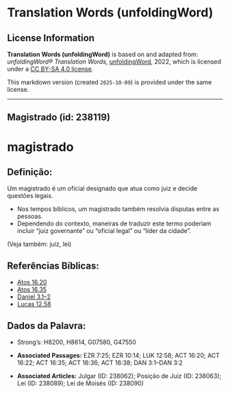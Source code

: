 # Translation Words (unfoldingWord)

## License Information

**Translation Words (unfoldingWord)** is based on and adapted from: _unfoldingWord® Translation Words_, [unfoldingWord](https://unfoldingword.org/utw), 2022, which is licensed under a [CC BY-SA 4.0 license](https://creativecommons.org/licenses/by-sa/4.0/legalcode.en).

This markdown version (created `2025-10-09`) is provided under the same license.



--------------------------------

## Magistrado (id: 238119)

magistrado
==========

Definição:
----------

Um magistrado é um oficial designado que atua como juiz e decide questões legais.

* Nos tempos bíblicos, um magistrado também resolvia disputas entre as pessoas.
* Dependendo do contexto, maneiras de traduzir este termo poderiam incluir “juiz governante” ou “oficial legal” ou “líder da cidade”.

(Veja também: juiz, lei)

Referências Bíblicas:
---------------------

* [Atos 16\.20](https://ref.ly/Acts16:20)
* [Atos 16\.35](https://ref.ly/Acts16:35)
* [Daniel 3\.1–2](https://ref.ly/Dan3:1-Dan3:2)
* [Lucas 12\.58](https://ref.ly/Luke12:58)

Dados da Palavra:
-----------------

* Strong’s: H8200, H8614, G07580, G47550

* **Associated Passages:** EZR 7:25; EZR 10:14; LUK 12:58; ACT 16:20; ACT 16:22; ACT 16:35; ACT 16:36; ACT 16:38; DAN 3:1–DAN 3:2
* **Associated Articles:** Julgar (ID: 238062); Posição de Juiz (ID: 238063); Lei (ID: 238089); Lei de Moisés (ID: 238090)

